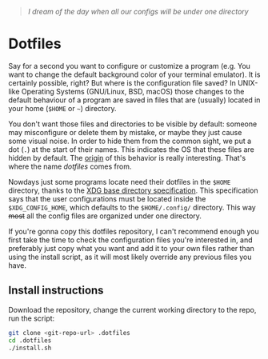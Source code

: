 > _I dream of the day when all our configs will be under one directory_

# Dotfiles
Say for a second you want to configure or customize a program (e.g. You want to
change the default background color of your terminal emulator). It is
certainly possible, right? But where is the configuration file saved? In
UNIX-like Operating Systems (GNU/Linux, BSD, macOS) those changes to the
default behaviour of a program are saved in files that are (usually) located in
your home (`$HOME` or `~`) directory.

You don't want those files and directories to be visible by default: someone
may misconfigure or delete them by mistake, or maybe they just cause some
visual noise. In order to hide them from the common sight, we put a dot (`.`)
at the start of their names. This indicates the OS that these files are hidden
by default. The
[origin](https://plus.google.com/+RobPikeTheHuman/posts/R58WgWwN9jp) of this
behavior is really interesting. That's where the name _dotfiles_ comes from.

Nowdays just some programs locate need their dotfiles in the `$HOME`
directory, thanks to the [XDG base directory
specification](https://standards.freedesktop.org/basedir-spec/basedir-spec-latest.html).
This specification says that the user configurations must be located inside the
`$XDG_CONFIG_HOME`, which defaults to the `$HOME/.config/` directory. This way
~~most~~ all the config files are organized under one directory.

If you're gonna copy this dotfiles repository, I can't recommend enough you
first take the time to check the configuration files you're interested in, and
preferably just copy what you want and add it to your own files rather than
using the install script, as it will most likely override any previous files
you have.

## Install instructions
Download the repository, change the current working directory to the repo, run
the script:

```sh
git clone <git-repo-url> .dotfiles
cd .dotfiles
./install.sh
```

